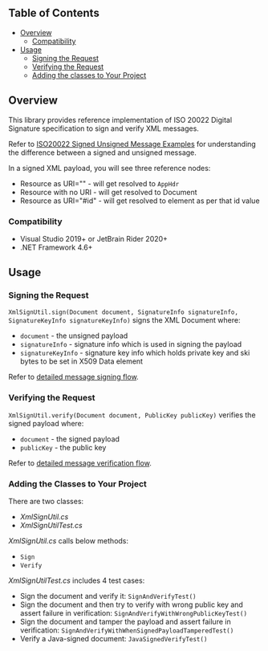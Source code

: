 
## Table of Contents
- [Overview](#overview)
  * [Compatibility](#compatibility)
- [Usage](#usage)
  * [Signing the Request](#signing-request)
  * [Verifying the Request](#verifying-request)
  * [Adding the classes to Your Project](#adding-the-classes-to-your-project)

## Overview <a name="overview"></a>
This library provides reference implementation of ISO 20022 Digital Signature specification to sign and verify XML messages. 

Refer to [ISO20022 Signed Unsigned Message Examples](docs/ISO20022_Signed_Unsigned_Examples_Reference_Guide.md) for understanding the difference between a signed and unsigned message.

In a signed XML payload, you will see three reference nodes:
* Resource as URI="" - will get resolved to `AppHdr`
* Resource with no URI - will get resolved to Document
* Resource as URI="#id" - will get resolved to element as per that id value

### Compatibility <a name="compatibility"></a>
* Visual Studio 2019+ or JetBrain Rider 2020+
* .NET Framework 4.6+
 
## Usage <a name="usage"></a>

### Signing the Request <a name="signing-request"></a>

`XmlSignUtil.sign(Document document, SignatureInfo signatureInfo, SignatureKeyInfo signatureKeyInfo)` signs the XML Document where:
* `document` - the unsigned payload 
* `signatureInfo` - signature info which is used in signing the payload
* `signatureKeyInfo` - signature key info which holds private key and ski bytes to be set in X509 Data element

Refer to [detailed message signing flow](docs/MessageSigningFlow.md).

### Verifying the Request <a name="verifying-request"></a>

`XmlSignUtil.verify(Document document, PublicKey publicKey)` verifies the signed payload where:
* `document` - the signed payload
* `publicKey` - the public key

Refer to [detailed message verification flow](docs/MessageVerificationFlow.md).

### Adding the Classes to Your Project <a name="adding-the-classes-to-your-project"></a>

There are two classes:
* _XmlSignUtil.cs_
* _XmlSignUtilTest.cs_
 
_XmlSignUtil.cs_ calls below methods:
* `Sign`
* `Verify`
 
_XmlSignUtilTest.cs_ includes 4 test cases:
* Sign the document and verify it: `SignAndVerifyTest()`
* Sign the document and then try to verify with wrong public key and assert failure in verification: `SignAndVerifyWithWrongPublicKeyTest()`
* Sign the document and tamper the payload and assert failure in verification: `SignAndVerifyWithWhenSignedPayloadTamperedTest()`
* Verify a Java-signed document: `JavaSignedVerifyTest()`